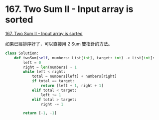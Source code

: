 # 167. Two Sum II - Input array is sorted

[167. Two Sum II - Input array is sorted](https://leetcode.com/problems/two-sum-ii-input-array-is-sorted/)

如果已經排序好了，可以直接用 2 Sum 雙指針的方法。

```python
class Solution:
    def twoSum(self, numbers: List[int], target: int) -> List[int]:
        left = 0
        right = len(numbers) - 1
        while left < right:
            total = numbers[left] + numbers[right]
            if total == target:
                return [left + 1, right + 1]
            elif total < target:
                left += 1
            elif total > target:
                right -= 1

        return [-1, -1]
```

